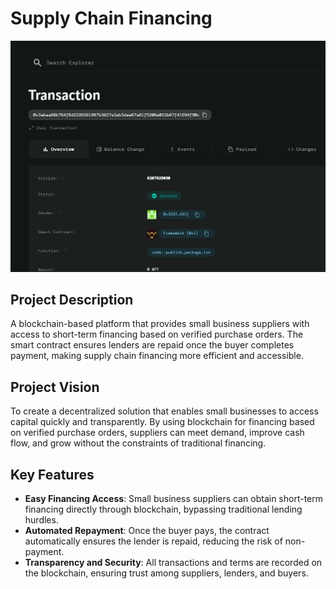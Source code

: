 # Supply Chain Financing

![alt text](image.png)

## Project Description
A blockchain-based platform that provides small business suppliers with access to short-term financing based on verified purchase orders. The smart contract ensures lenders are repaid once the buyer completes payment, making supply chain financing more efficient and accessible.

## Project Vision
To create a decentralized solution that enables small businesses to access capital quickly and transparently. By using blockchain for financing based on verified purchase orders, suppliers can meet demand, improve cash flow, and grow without the constraints of traditional financing.

## Key Features
- **Easy Financing Access**: Small business suppliers can obtain short-term financing directly through blockchain, bypassing traditional lending hurdles.
- **Automated Repayment**: Once the buyer pays, the contract automatically ensures the lender is repaid, reducing the risk of non-payment.
- **Transparency and Security**: All transactions and terms are recorded on the blockchain, ensuring trust among suppliers, lenders, and buyers.
